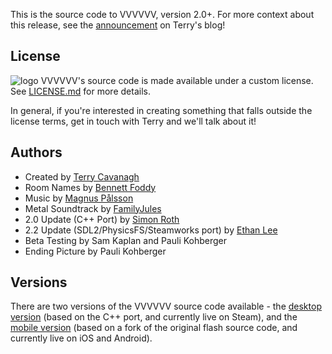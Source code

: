 This is the source code to VVVVVV, version 2.0+. For more context about this release, see the [announcement](http://distractionware.com/blog/2020/01/vvvvvv-is-now-open-source/) on Terry's blog!

License
-------

![logo](https://docs.google.com/drawings/d/e/2PACX-1vTbLHmBw5VaYvtdQmKU7BsNKeCFhM6Y9UbqcijB3uhkwoUMZl8GZAynJd4hh55IP5F6cDj0hP67XcCc/pub?w=300&h=300) 
VVVVVV's source code is made available under a custom license. See [LICENSE.md](LICENSE.md) for more details.

In general, if you're interested in creating something that falls outside the license terms, get in touch with Terry and we'll talk about it!

Authors
-------
- Created by [Terry Cavanagh](http://distractionware.com/)
- Room Names by [Bennett Foddy](http://www.foddy.net)
- Music by [Magnus Pålsson](http://souleye.madtracker.net/)
- Metal Soundtrack by [FamilyJules](http://familyjules7x.com/)
- 2.0 Update (C++ Port) by [Simon Roth](http://www.machinestudios.co.uk)
- 2.2 Update (SDL2/PhysicsFS/Steamworks port) by [Ethan Lee](http://www.flibitijibibo.com/)
- Beta Testing by Sam Kaplan and Pauli Kohberger
- Ending Picture by Pauli Kohberger

Versions
------------
There are two versions of the VVVVVV source code available - the [desktop version](https://github.com/TerryCavanagh/VVVVVV/tree/master/desktop_version) (based on the C++ port, and currently live on Steam), and the [mobile version](https://github.com/TerryCavanagh/VVVVVV/tree/master/mobile_version) (based on a fork of the original flash source code, and currently live on iOS and Android).
